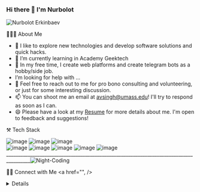 ### Hi there 👋 I'm Nurbolot


![Nurbolot Erkinbaev](https://user-images.githubusercontent.com/108578199/207243682-11dab3f3-b079-4817-8a75-5279b4273003.png)

👨🏻‍💻  About Me
- 🔭 I like to explore new technologies and develop software solutions and quick hacks.
- 🌱 I’m currently learning in Academy Geektech
- 🤔  In my free time, I create web platforms and create telegram bots as a hobby/side job.
-  I’m looking for help with ...
- 💬 Feel free to reach out to me for pro bono consulting and volunteering, or just for some interesting discussion.
- 📫 You can shoot me an email at avsingh@umass.edu! I'll try to respond as soon as I can.
- 😄 Please have a look at my <a href="https://drive.google.com/file/d/1OXn6lGyzfrYCM4Tf_mR2oI3yKU6R-t43/view?usp=sharing" target="_blank">Resume</a> for more details about me. I'm open to feedback and suggestions!


⚒️ Tech Stack


  ![image](https://img.shields.io/badge/-telegram-blue)   ![image](https://user-images.githubusercontent.com/108578199/207296011-bd25e675-cf99-426c-b70a-c15827ffbea3.png)   ![image](https://user-images.githubusercontent.com/108578199/207249146-11285c44-3a98-4a8c-8ad4-0920e2fe55c4.png)  
![image](https://user-images.githubusercontent.com/108578199/207300428-2ec55d33-da4d-49db-a8d7-0c97bd6e1867.png)  ![image](https://user-images.githubusercontent.com/108578199/207249375-3c0f472c-e871-40da-af20-c51aa51bd2e5.png)
![image](https://user-images.githubusercontent.com/108578199/207250264-6af5d82d-8547-4d90-96e0-dca771d2bd06.png)  ![image](https://user-images.githubusercontent.com/108578199/207298040-98a2e8b9-3ec4-4ba1-aa43-7bf31eb28966.png)   ![image](https://img.shields.io/badge/-aigrambot-informational)
________________________________________________________________________________________![Night-Coding](https://user-images.githubusercontent.com/108578199/207307941-db5ca547-c2b7-4aa1-b121-dbaa56a7e531.gif)
                                                                                              
                                                                                              
🤝🏻  Connect with Me
<a href="", />

<details>
 
![image](https://user-images.githubusercontent.com/108578199/207309241-1f502dc7-03a9-4d61-add5-5f8a932de1dc.png)[1]][1]
 
[1]: https://www.instagram.com/erk1nbaew/
 
</details>
